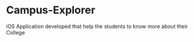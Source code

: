 # Campus-Explorer
iOS Application developed that help the students to know more about their College
